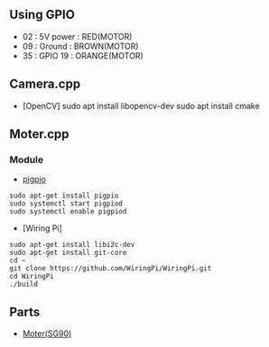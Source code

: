 ## Using GPIO
- 02 : 5V power : RED(MOTOR)
- 09 : Ground : BROWN(MOTOR)
- 35 : GPIO 19 : ORANGE(MOTOR)

## Camera.cpp
- [OpenCV]
sudo apt install libopencv-dev
sudo apt install cmake


## Moter.cpp
### Module
- [pigpio](https://qiita.com/fujita06/items/ca265fd4aa8f9474d966)
```
sudo apt-get install pigpio
sudo systemctl start pigpiod
sudo systemctl enable pigpiod
```

- [Wiring Pi]
```
sudo apt-get install libi2c-dev
sudo apt-get install git-core
cd ~
git clone https://github.com/WiringPi/WiringPi.git
cd WiringPi
./build
```

## Parts
- [Moter(SG90)](https://servodatabase.com/servo/towerpro/sg90)

